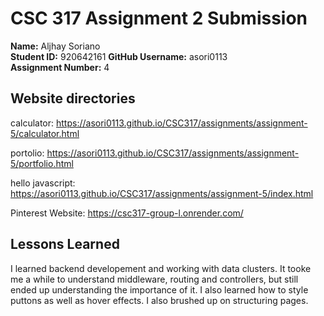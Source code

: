 # CSC 317 Assignment 2 Submission

**Name:** Aljhay Soriano  
**Student ID:** 920642161
**GitHub Username:** asori0113  
**Assignment Number:** 4

## Website directories

calculator: https://asori0113.github.io/CSC317/assignments/assignment-5/calculator.html

portolio: https://asori0113.github.io/CSC317/assignments/assignment-5/portfolio.html

hello javascript: https://asori0113.github.io/CSC317/assignments/assignment-5/index.html

Pinterest Website: https://csc317-group-l.onrender.com/

## Lessons Learned
I learned backend developement and working with data clusters. It tooke me a while to understand middleware, routing and controllers, but still ended up understanding the importance of it. I also learned how to style puttons as well as hover effects. I also brushed up on structuring pages.
